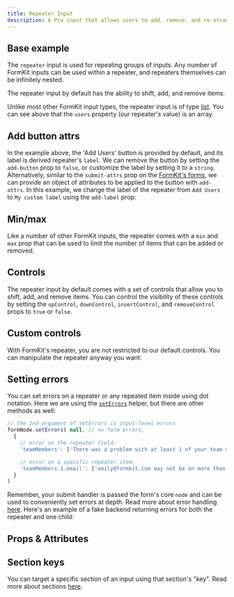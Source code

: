 ```yaml
---
title: Repeater Input
description: A Pro input that allows users to add, remove, and re-arrange repeatable input groups.
---
```


<InputPageHero title="Repeater"></InputPageHero>

<ProInstallSnippet></ProInstallSnippet>

## Base example
The `repeater` input is used for repeating groups of inputs. Any number of FormKit inputs can be used within a repeater, and repeaters themselves can be infinitely nested.

The repeater input by default has the ability to shift, add, and remove items:

<example
name="Repeater"
file="/_content/examples/repeater/repeater-base.vue"></example>

Unlike most other FormKit input types, the repeater input is of type [list](/inputs/list). You can see above that the `users` property (our repeater's value) is an array.

## Add button attrs

In the example above, the 'Add Users' button is provided by default, and its label is derived repeater's `label`. We can remove the button by setting the `add-button` prop to `false`, or customize the label by setting it to a `string`. Alternatively, similar to the `submit-attrs` prop on the [FormKit's forms](/essentials/forms), we can provide an object of attributes to be applied to the button with `add-attrs`. In this example, we change the label of the repeater from `Add Users` to `My custom label` using the `add-label` prop:

<example
name="Repeater"
file="/_content/examples/repeater/repeater-add-button-attrs.vue"></example>

## Min/max

Like a number of other FormKit inputs, the repeater comes with a `min` and `max` prop that can be used to limit the number of items that can be added or removed.

<example
name="Repeater"
file="/_content/examples/repeater/repeater-min-max.vue"></example>

## Controls

The repeater input by default comes with a set of controls that allow you to shift, add, and remove items. You can control the visibility of these controls by setting the `upControl`, `downControl`, `insertControl`, and `removeControl` props to `true` or `false`.

<example
name="Repeater"
file="/_content/examples/repeater/repeater-insert-control.vue"></example>

## Custom controls

With FormKit's repeater, you are not restricted to our default controls. You can manipulate the repeater anyway you want:

<example
name="Repeater"
file="/_content/examples/repeater/repeater-controls.vue"></example>

## Setting errors

You can set errors on a repeater or any repeated item inside using dot notation. Here we are using the
[`setErrors`](/essentials/forms#using-nodeseterrors) helper, but there are other methods as well:

<client-only>


```js
// the 2nd argument of setErrors is input-level errors
formNode.setErrors( null, // no form errors,
  {
    // error on the repeater field:
    'teamMembers': ['There was a problem with at least 1 of your team members.']

    // error on a specific repeater item:
    'teamMembers.1.email': ['emily@formkit.com may not be on more than 1 team'],
  }
)
```

</client-only>

Remember, your submit handler is passed the form's core `node` and can be used
to conveniently set errors at depth. Read more about error handling
[here](/essentials/forms#error-handling). Here's an example of a fake backend
returning errors for both the repeater and one child:

<example
  name="Repeater"
  file="/_content/examples/repeater/errors/repeater-errors.vue"></example>


## Props & Attributes

<reference-table input="rating" :data="[
{prop: 'add-label', type: 'string', default: 'null', description: 'Used to change the label of the add button.'}, {prop: 'add-attrs', type: 'object', default: {}, description: 'Used to apply attributes to the add button element.'}, {prop: 'add-button', type: 'boolean', default: 'true', description: 'Conditional for whether to show the add button.'}, {prop: 'up-control', type: 'boolean', default: 'true', description: 'Conditional for whether to show the up control.'}, {prop: 'down-control', type: 'boolean', default: 'true', description: 'Conditional for whether to show the down control.'}, {prop: 'insert-control', type: 'boolean', default: 'false', description: 'Conditional for whether to show the insert control.'}, {prop: 'remove-control', type: 'boolean', default: 'true', description: 'Conditional for whether to show the remove control.'}, {prop: 'min', type: 'Number', default: '0', description: 'The minimum number of children.'}, {prop: 'max', type: 'Number', default: 'null', description: 'The maximum number of children.'}]">
</reference-table>

## Section keys

You can target a specific section of an input using that section's "key". Read more about sections [here](/essentials/inputs#sections).

<div>
  <formkit-input-diagram />
</div>

<reference-table type="sectionKeys" primary="section-key" :without="[]">
</reference-table>
